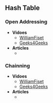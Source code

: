 ## Hash Table

### Open Addressing
+ **Vidoes**
  + [WilliamFiset](https://www.youtube.com/watch?v=xIejolxzZS8)
  + [Geeks4Geeks](https://www.youtube.com/watch?v=Dk57JonwKNk&t=614s)
+ **Articles**
  + []()

### Chainning
+ **Vidoes**
  + [ WilliamFiset](https://www.youtube.com/watch?v=T9gct6Dx-jo)
  + [Geeks4Geeks](https://www.youtube.com/watch?v=_xA8UvfOGgU)
+ **Articles**
  + []()
